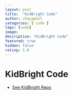 ```yaml
---
layout: post
title:  "KidBright Code"
author: chayaphol
categories: [ code ]
tags: [code]
image: 
description: "KidBright Code"
featured: true
hidden: false
rating: 5.0
---
```

# KidBright Code
* [See KidBright Repo](https://github.com/ChayapholSmile/apps/tree/main/assets/KBCode)
